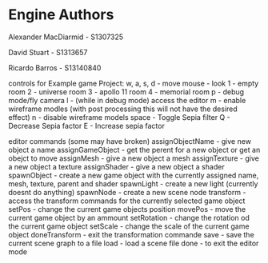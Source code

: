 Engine Authors
===========

Alexander MacDiarmid - S1307325
	
David Stuart - S1313657
	
Ricardo Barros - S13140840
	
controls for Example game Project:
	w, a, s, d - move 
	mouse - look 
	1 - empty room
	2 - universe room 
	3 - apollo 11 room 
	4 - memorial room
	p - debug mode/fly camera
	l - (while in debug mode) access the editor 
	m - enable wireframe modles (with post processing this will not have the desired effect)
	n - disable wireframe models
	space - Toggle Sepia filter
	Q - Decrease Sepia factor
	E - Increase sepia factor
	
editor commands (some may have broken)
	assignObjectName - give new object a name
	assignGameObject - get the perent for a new object or get an obejct to move 
	assignMesh - give a new object a mesh
	assignTexture - give a new object a texture
	assignShader - give a new object a shader
	spawnObject - create a new game object with the currently assigned name, mesh, texture, parent and shader
	spawnLight - create a new light (currently doesnt do anything)
	spawnNode - create a new scene node 
	transform - access the transform commands for the currently selected game object 
	setPos - change the current game objects position 
	movePos - move the current game object by an ammount 
	setRotation - change the rotation od the current game object 
	setScale - change the scale of the current game object
	doneTransform - exit the transformation commande 
	save - save the current scene graph to a file 
	load - load a scene file 
	done - to exit the editor mode
